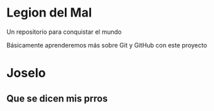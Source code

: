 # Legion del Mal
Un repositorio para conquistar el mundo

Básicamente aprenderemos más sobre Git y GitHub con este proyecto


# Joselo

## Que se dicen mis prros 


